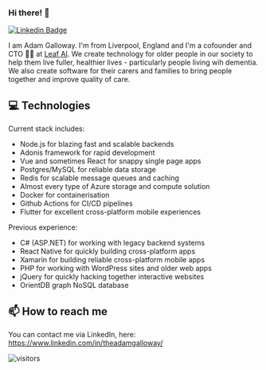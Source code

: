 ### Hi there! 👋
[![Linkedin Badge](https://img.shields.io/badge/-TheAdamGalloway-blue?style=flat-square&logo=Linkedin&logoColor=white&link=https://www.linkedin.com/in/theadamgalloway/)](https://www.linkedin.com/in/theadamgalloway/)

I am Adam Galloway. I'm from Liverpool, England and I'm a cofounder and CTO 👨‍💻 at [Leaf AI](https://www.leafai.tech/). We create technology for older people in our society to help them live fuller, healthier lives - particularly people living wih dementia. We also create software for their carers and families to bring people together and improve quality of care.

## 💻 Technologies
Current stack includes:
- Node.js for blazing fast and scalable backends
- Adonis framework for rapid development
- Vue and sometimes React for snappy single page apps
- Postgres/MySQL for reliable data storage
- Redis for scalable message queues and caching
- Almost every type of Azure storage and compute solution
- Docker for containerisation
- Github Actions for CI/CD pipelines
- Flutter for excellent cross-platform mobile experiences

Previous experience:
- C# (ASP.NET) for working with legacy backend systems
- React Native for quickly building cross-platform apps
- Xamarin for building reliable cross-platform mobile apps
- PHP for working with WordPress sites and older web apps
- jQuery for quickly hacking together interactive websites
- OrientDB graph NoSQL database

## 📫 How to reach me
You can contact me via LinkedIn, here: https://www.linkedin.com/in/theadamgalloway/

![visitors](https://visitor-badge.glitch.me/badge?page_id=theadamgalloway.theadamgalloway)
